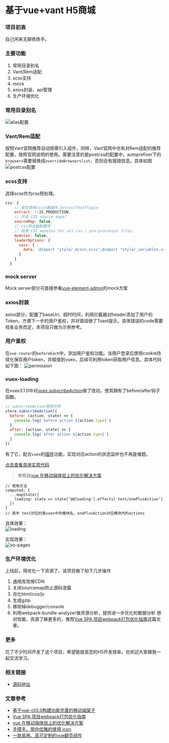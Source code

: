 # 基于vue+vant H5商城

### 项目初衷

自己闲来无聊练练手。

### 主要功能
1. 常用目录别名
2. Vant/Rem适配
3. scss支持
7. mock
8. axios封装、api管理
12. 生产环境优化

### 常用目录别名
![alias配置](http://img.cixi518.com/alias.png)
### Vant/Rem适配
按照Vant官网推荐自动按需引入组件，同样，Vant官网中也有对Rem适配的推荐配置，按照官网说明的使用。需要注意的是postcss的配置中，autoprefixer下的`browsers`需要替换成`overrideBrowserslist`，否则会有报错信息。具体如图<br>
![postcss配置](http://img.cixi518.com/postcss.png)
### scss支持
选择scss作为css预处理。
```js
css: {
    // 是否使用css分离插件 ExtractTextPlugin
    extract: !!IS_PRODUCTION,
    // 开启 CSS source maps?
    sourceMap: false,
    // css预设器配置项
    // 启用 CSS modules for all css / pre-processor files.
    modules: false,
    loaderOptions: {
      sass: {
        data: '@import "style/_mixin.scss";@import "style/_variables.scss";@import "style/common.scss";' // 全局引入
      }
    }
  }
```

### mock server

Mock server部分可直接参看[vue-element-admin](https://panjiachen.gitee.io/vue-element-admin-site/zh/guide/essentials/mock-api.html)的mock方案

### axios封装

axios部分，配置了baseUrl、超时时间，利用拦截器对header添加了用户的Token，方便下一步的用户鉴权，并对错误做了Toast提示。具体错误的code需要视各业务而定，本项目只做为示例参考。

### 用户鉴权
在`vue-router`的`beforeEach`中，添加用户鉴权功能。当用户登录后使用cookie持续化保存用户token，并赋值到vuex，后续可利用token获取用户信息。具体代码如下图：
![permission](http://img.cixi518.com/permission.png)
### vuex-loading
在vuex3.1.0中对[vuex.subscribeAction](https://vuex.vuejs.org/zh/api/#subscribe)做了改动，使其拥有了before/after钩子函数。
```js
// subscribeAction官网示例
store.subscribeAction({
  before: (action, state) => {
    console.log(`before action ${action.type}`)
  },
  after: (action, state) => {
    console.log(`after action ${action.type}`)
  }
})
```
有了它，配合`vuex`的[插件](https://vuex.vuejs.org/zh/guide/plugins.html)功能，实现对应action的状态监听也不再是难题。

[点击查看具体实现代码](https://github.com/Ljhhhhhh/h5vue/blob/master/src/utils/vuex-loading.js)

> 参照自[vue 在移动端体验上的优化解决方案](https://juejin.im/post/5cdd2457f265da034e7eb2f9#heading-2)

```vue
// 使用方法
computed: {
  ...mapState({
    loading: state => state['@@loading'].effects['test/onePlusAction']
  })
}
// 其中 test对应的是vuex中的模块名，onePlusAction对应模块内的actions
```
具体效果：<br>![loading](http://img.cixi518.com/loading.gif)

实现效果：<br>
![vo-pages](http://img.cixi518.com/Kapture%202019-10-27%20at%2013.36.21.gif)

### 生产环境优化
上线前，得优化一下资源了，该项目做了如下几步操作
1. 通用库改用CDN
2. 关闭sourcemap防止源码泄露
3. 丑化html/css/js
4. 生成gzip 
5. 移除掉debugger/console
6. 利用webpack-bundle-analyzer做资源分析，提供进一步优化的数据分析
想对性能、资源了解更多的，推荐[Vue SPA 项目webpack打包优化指南](https://juejin.im/post/5bd2b60e6fb9a05d27794c5e)这篇文章。

### 更多
花了不少时间开发了这个项目，希望能提高您的H5开发效率。也欢迎大家跟我一起交流学习。

### 相关链接
* [源码地址](https://github.com/ZHDgit/vue-vant.git)

### 文章参考
* [基于vue-cli3.0构建功能完善的移动端架子](https://juejin.im/post/5cbf32bc6fb9a03236393379)
* [Vue SPA 项目webpack打包优化指南](https://juejin.im/post/5bd2b60e6fb9a05d27794c5e)
* [vue 在移动端体验上的优化解决方案](https://juejin.im/post/5cdd2457f265da034e7eb2f9)
* [手摸手，带你优雅的使用 icon](https://juejin.im/post/59bb864b5188257e7a427c09)
* [一款易用、高可定制的vue翻页组件](https://juejin.im/post/5d81da4551882556ba55e50e)


